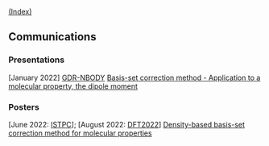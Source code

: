 [(Index)](https://dtraore97.github.io/)
## Communications

### Presentations
[January 2022] [GDR-NBODY](https://lcpq.github.io/gdr_nbody_2021/) [Basis-set correction method - Application to a molecular property, the dipole moment](https://github.com/dtraore97/dtraore97.github.io/files/8917809/traore.pdf)


### Posters
[June 2022: [ISTPC](https://quantique.u-strasbg.fr/ISTPC/)]; [August 2022: [DFT2022](https://www.dft2022.be/)] [Density-based basis-set correction method for molecular properties](https://github.com/dtraore97/dtraore97.github.io/files/8917784/diata_traore_poster_2022.pdf)
